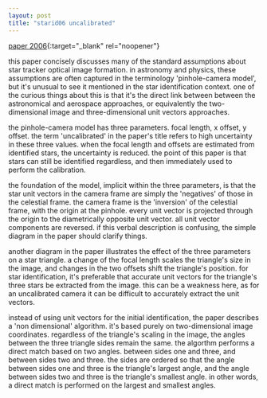 ```yaml
---
layout: post
title: "starid06 uncalibrated"
---
```

[paper 2006](https://statespace.dev/docs/papers/2006%20samaan.pdf){:target="_blank" rel="noopener"}

this paper concisely discusses many of the standard assumptions about star tracker optical image formation. in astronomy and physics, these assumptions are often captured in the terminology 'pinhole-camera model', but it's unusual to see it mentioned in the star identification context. one of the curious things about this is that it's the direct link between between the astronomical and aerospace approaches, or equivalently the two-dimensional image and three-dimensional unit vectors approaches.

the pinhole-camera model has three parameters. focal length, x offset, y offset. the term 'uncalibrated' in the paper's title refers to high uncertainty in these three values. when the focal length and offsets are estimated from identified stars, the uncertainty is reduced. the point of this paper is that stars can still be identified regardless, and then immediately used to perform the calibration.

the foundation of the model, implicit within the three parameters, is that the star unit vectors in the camera frame are simply the 'negatives' of those in the celestial frame. the camera frame is the 'inversion' of the celestial frame, with the origin at the pinhole. every unit vector is projected through the origin to the diametrically opposite unit vector. all unit vector components are reversed. if this verbal description is confusing, the simple diagram in the paper should clarify things.

another diagram in the paper illustrates the effect of the three parameters on a star triangle. a change of the focal length scales the triangle's size in the image, and changes in the two offsets shift the triangle's position. for star identification, it's preferable that accurate unit vectors for the triangle's three stars be extracted from the image. this can be a weakness here, as for an uncalibrated camera it can be difficult to accurately extract the unit vectors. 

instead of using unit vectors for the initial identification, the paper describes a 'non dimensional' algorithm. it's based purely on two-dimensional image coordinates. regardless of the triangle's scaling in the image, the angles between the three triangle sides remain the same. the algorthm performs a direct match based on two angles. between sides one and three, and between sides two and three. the sides are ordered so that the angle between sides one and three is the triangle's largest angle, and the angle between sides two and three is the triangle's smallest angle. in other words, a direct match is performed on the largest and smallest angles.
